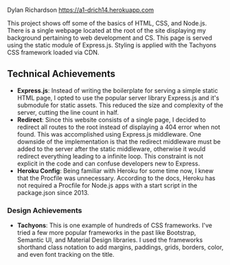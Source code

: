 Dylan Richardson
https://a1-drich14.herokuapp.com

This project shows off some of the basics of HTML, CSS, and Node.js. There is a single webpage located at the root of the site displaying my background pertaining to web development and CS. This page is served using the static module of Express.js. Styling is applied with the Tachyons CSS framework loaded via CDN.

## Technical Achievements
- **Express.js**: Instead of writing the boilerplate for serving a simple static HTML page, I opted to use the popular server library Express.js and it's submodule for static assets. This reduced the size and complexity of the server, cutting the line count in half.
- **Redirect**: Since this website consists of a single page, I decided to redirect all routes to the root instead of displaying a 404 error when not found. This was accomplished using Express.js middleware. One downside of the implementation is that the redirect middleware must be added to the server after the static middleware, otherwise it would redirect everything leading to a infinite loop. This constraint is not explicit in the code and can confuse developers new to Express.
- **Heroku Config**: Being familiar with Heroku for some time now, I knew that the Procfile was unnecessary. According to the docs, Heroku has not required a Procfile for Node.js apps with a start script in the package.json since 2013.

### Design Achievements
- **Tachyons**: This is one example of hundreds of CSS frameworks. I've tried a few more popular frameworks in the past like Bootstrap, Semantic UI, and Material Design libraries. I used the frameworks shorthand class notation to add margins, paddings, grids, borders, color, and even font tracking on the title.
